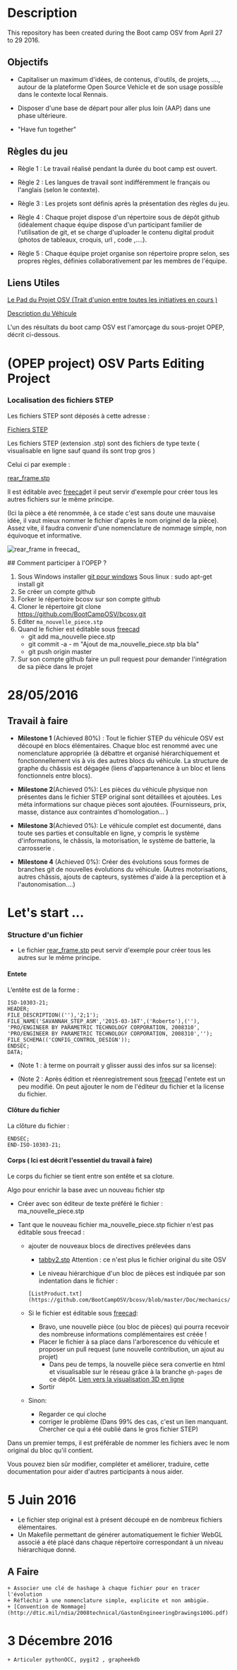 # Description 

This repository has been created during the Boot camp OSV from April 27 to 29  2016. 



## Objectifs

+ Capitaliser un maximum d'idées, de contenus, d'outils, de projets, ...., autour de la plateforme Open Source Vehicle
et de son usage possible dans le contexte local Rennais.

+ Disposer d'une base de départ pour aller plus loin (AAP) dans une phase ultérieure.

+ "Have fun together" 

## Règles du jeu 

+ Règle 1 : Le travail réalisé pendant la durée du boot camp est ouvert. 

+ Règle 2 : Les langues de travail sont indifféremment le français ou l'anglais (selon le contexte).

+ Règle 3 : Les projets sont définis après la présentation des règles du jeu.

+ Règle 4 : Chaque projet  dispose d'un répertoire sous de dépôt github (idéalement chaque équipe dispose d'un participant familier de l'utilisation de git, et se charge d'uploader le contenu digital produit (photos de tableaux, croquis, url , code ,....).

+ Règle 5 : Chaque équipe projet organise son répertoire propre selon, ses propres règles, définies collaborativement par les membres de l'équipe. 


## Liens Utiles

[Le Pad du Projet OSV (Trait d'union entre toutes les initiatives en cours ) ](https://annuel.framapad.org/p/osv-rennes)

[Description du Véhicule](http://bootcamposv.github.io/bcosv/)


L'un des résultats du boot camp OSV est l'amorçage du sous-projet OPEP, décrit ci-dessous.
 
# (OPEP project) OSV Parts Editing Project  

### Localisation des fichiers STEP

Les fichiers STEP sont déposés  à cette adresse  :

[Fichiers STEP](https://github.com/BootCampOSV/bcosv/tree/master/Doc/mechanics/stp)

Les fichiers STEP (extension .stp)  sont des fichiers de type texte ( visualisable en ligne sauf quand ils sont trop gros )

Celui ci par exemple :

[rear_frame.stp](https://github.com/BootCampOSV/bcosv/blob/master/Doc/mechanics/stp/rear_frame/rear_frame.stp)

Il est éditable avec [freecad](http://www.freecadweb.org/)et il peut servir d'exemple pour créer tous les autres fichiers sur le même principe.

(Ici la pièce a été renommée, à ce stade c'est sans doute une mauvaise idée, il vaut mieux nommer le fichier d'après le nom originel de la pièce). Assez vite, il faudra convenir d'une nomenclature de nommage simple, non équivoque et informative.  

![rear_frame in freecad](images/freecad1.png)_

## Comment participer à l'OPEP ?

1. Sous Windows installer [git pour windows](https://git-for-windows.github.io/)
    Sous linux : sudo apt-get install git
2. Se créer un compte github
3. Forker le répertoire bcosv sur son compte github 
4. Cloner le répertoire 
    git clone https://github.com/BootCampOSV/bcosv.git
5. Editer `ma_nouvelle_piece.stp`
6. Quand  le fichier est éditable sous [freecad](http://www.freecadweb.org/)
    - git add ma_nouvelle piece.stp 
    - git commit -a - m "Ajout de ma_nouvelle_piece.stp bla bla"
    - git push origin master 
7. Sur son compte github faire un pull request pour demander l'intégration de sa pièce dans le projet

# 28/05/2016

## Travail à faire    

 + **Milestone 1** (Achieved 80%) : 
  Tout le fichier STEP du véhicule OSV est découpé en blocs élémentaires. Chaque bloc est renommé avec une nomenclature appropriée (à débattre
  et organisé hiérarchiquement et fonctionnellement vis à vis des autres blocs du véhicule. La structure de graphe du châssis est dégagée (liens d'appartenance à un bloc et liens fonctionnels entre blocs).

 + **Milestone 2**(Achieved 0%): Les pièces du véhicule physique non présentes dans le fichier STEP original sont détaillées et ajoutées. Les méta informations sur chaque pièces sont ajoutées. (Fournisseurs, prix, masse, distance aux contraintes d'homologation... ) 
 + **Milestone 3**(Achieved 0%): Le véhicule complet est documenté, dans toute ses parties et consultable en ligne,  y compris le système d'informations, le châssis, la motorisation, le système de batterie, la carrosserie .
 + **Milestone 4** (Achieved 0%): Créer des évolutions sous formes de branches git de nouvelles évolutions du véhicule. (Autres motorisations, autres châssis, ajouts de capteurs, systèmes d'aide à la perception et à l'autonomisation....)  


# Let's start ...

### Structure d'un fichier

- Le fichier [rear_frame.stp](https://github.com/BootCampOSV/bcosv/blob/master/Doc/mechanics/stp/rear_frame/rear_frame.stp) peut servir d'exemple pour créer tous les autres sur le même principe.


#### Entete

L’entête est de la forme :


	ISO-10303-21;
	HEADER;
	FILE_DESCRIPTION((''),'2;1');
	FILE_NAME('SAVANNAH_STEP_ASM','2015-03-16T',('Roberto'),(''),
	'PRO/ENGINEER BY PARAMETRIC TECHNOLOGY CORPORATION, 2008310',
	'PRO/ENGINEER BY PARAMETRIC TECHNOLOGY CORPORATION, 2008310','');
	FILE_SCHEMA(('CONFIG_CONTROL_DESIGN'));
	ENDSEC;
	DATA;

+ (Note 1 : à terme on pourrait y glisser aussi des infos sur sa license):

+ (Note 2 : Après édition et réenregistrement sous [freecad](http://www.freecadweb.org/) l'entete est un peu modifié. On peut ajjouter le nom de l'éditeur du fichier et la license du fichier. 


#### Clôture du fichier

La clôture du fichier : 
	
    ENDSEC;
    END-ISO-10303-21;


#### Corps ( Ici  est décrit l'essentiel  du travail à faire)

Le corps du fichier se tient entre son entête et sa cloture.
 
Algo pour enrichir la base avec un nouveau fichier stp

+ Créer avec son éditeur de texte préféré le fichier : ma_nouvelle_piece.stp

+ Tant que le nouveau fichier ma_nouvelle_piece.stp fichier n'est pas éditable sous freecad :

  + ajouter de nouveaux blocs de directives prélevées  dans

       - [tabby2.stp](https://github.com/BootCampOSV/bcosv/blob/master/Doc/mechanics/stp/tabby2.stp)
       Attention : ce n'est plus le fichier original du site OSV

       - Le niveau hiérarchique d'un bloc de pièces est indiquée par son indentation dans le fichier :

        [ListProduct.txt](https://github.com/BootCampOSV/bcosv/blob/master/Doc/mechanics/ListProduct.txt)

  + Si le fichier est éditable sous [freecad](http://www.freecadweb.org/):

    - Bravo, une nouvelle pièce (ou bloc de pièces) qui pourra recevoir des nombreuse informations complémentaires est créée ! 
    - Placer le fichier à sa place dans l'arborescence du véhicule et proposer un pull request (une nouvelle contribution, un ajout au projet)
        + Dans peu de temps, la nouvelle pièce sera convertie en html et visualisable sur le réseau grâce à la branche `gh-pages` de ce dépôt. 
                [Lien vers la visualisation 3D en ligne](http://bootcamposv.github.io/bcosv/Doc/mechanics/)
    - Sortir

  + Sinon:
      
      - Regarder ce qui cloche 
      - corriger le problème (Dans 99% des cas, c'est un lien manquant. Chercher ce qui a été oublié dans le gros fichier STEP)


Dans un premier temps, il est préférable de nommer les fichiers avec le nom original du bloc qu'il contient.


Vous pouvez bien sûr modifier, compléter et améliorer, traduire, cette documentation pour aider d'autres participants à nous aider. 


# 5 Juin 2016

+ Le fichier step original est à présent découpé en de nombreux fichiers élémentaires. 
+ Un Makefile permettant de générer automatiquement le fichier WebGL associé a été placé dans chaque répertoire correspondant 
à un niveau hiérarchique donné.

A Faire 
-------

    + Associer une clé de hashage à chaque fichier pour en tracer l'évolution
    + Réfléchir à une nomenclature simple, explicite et non ambigüe.
    + [Convention de Nommage](http://dtic.mil/ndia/2008technical/GastonEngineeringDrawings100G.pdf) 

# 3 Décembre 2016 

    + Articuler pythonOCC, pygit2 , grapheekdb
